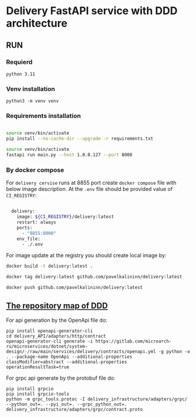 Delivery FastAPI service with DDD architecture
========================================


## RUN


### Requierd
    python 3.11

### Venv installation

    python3 -m venv venv

### Requirements installation

```sh

source venv/bin/activate
pip install --no-cache-dir --upgrade -r requirements.txt
```


```sh
source venv/bin/activate
fastapi run main.py --host 1.0.0.127 --port 8000
```

### By docker compose

For ```delivery cervise``` runs at 8855 port create ```docker compose``` file with below image description.
At the `.env` file  should be provided value of `CI_REGISTRY`:

```sh

  delivery:
    image: ${CI_REGISTRY}/delivery:latest
    restart: always
    ports:
      - "8855:8000"
    env_file:
      - ./.env


```

For image update at the registry you should create local image by:

```sh
docker build -t delivery:latest .

docker tag delivery:latest github.com/pavelkalininn/delivery:latest

docker push github.com/pavelkalininn/delivery:latest
```

## [The repository map of DDD](DDD%20repo.png)


For api generation by the OpenApi file do:
    
    pip install openapi-generator-cli
    cd delivery_API/adapters/http/contract
    openapi-generator-cli generate -i https://gitlab.com/microarch-ru/microservices/dotnet/system-design/-/raw/main/services/delivery/contracts/openapi.yml -g python -o . --package-name OpenApi --additional-properties classModifier=abstract --additional-properties operationResultTask=true

For grpc api generate by the protobuf file do:

    pip install grpcio
    pip install grpcio-tools
    python -m grpc_tools.protoc -I delivery_infrastructure/adapters/grpc/ --python_out=. --pyi_out=. --grpc_python_out=. delivery_infrastructure/adapters/grpc/contract.proto